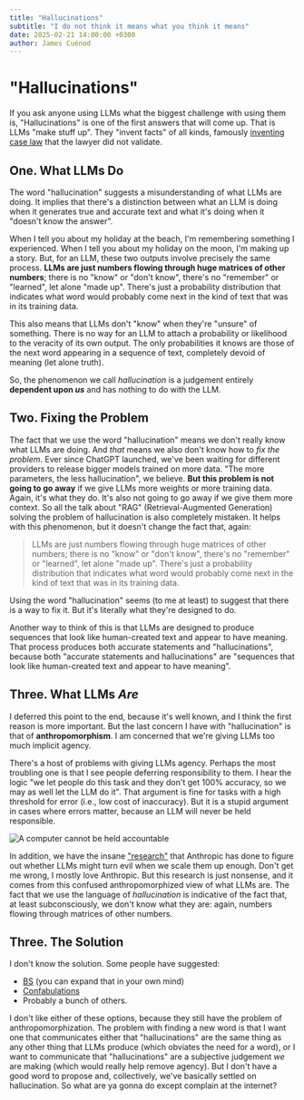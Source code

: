 ```yaml
---
title: "Hallucinations"
subtitle: "I do not think it means what you think it means"
date: 2025-02-21 14:00:00 +0300
author: James Cuénod
---
```


# "Hallucinations"

If you ask anyone using LLMs what the biggest challenge with using them is, "Hallucinations" is one of the first answers that will come up. That is LLMs "make stuff up". They "invent facts" of all kinds, famously [inventing case law](https://www.forbes.com/sites/mattnovak/2023/05/27/lawyer-uses-chatgpt-in-federal-court-and-it-goes-horribly-wrong/) that the lawyer did not validate.

## One. What LLMs Do

The word "hallucination" suggests a misunderstanding of what LLMs are doing. It implies that there's a distinction between what an LLM is doing when it generates true and accurate text and what it's doing when it "doesn't know the answer".

When I tell you about my holiday at the beach, I'm remembering something I experienced. When I tell you about my holiday on the moon, I'm making up a story. But, for an LLM, these two outputs involve precisely the same process. **LLMs are just numbers flowing through huge matrices of other numbers**; there is no "know" or "don't know", there's no "remember" or "learned", let alone "made up". There's just a probability distribution that indicates what word would probably come next in the kind of text that was in its training data.

This also means that LLMs don't "know" when they're "unsure" of something. There is no way for an LLM to attach a probability or likelihood to the veracity of its own output. The only probabilities it knows are those of the next word appearing in a sequence of text, completely devoid of meaning (let alone truth).

So, the phenomenon we call _hallucination_ is a judgement entirely **dependent upon _us_** and has nothing to do with the LLM.

## Two. Fixing the Problem

The fact that we use the word "hallucination" means we don't really know what LLMs are doing. And _that_ means we also don't know how to _fix the problem_. Ever since ChatGPT launched, we've been waiting for different providers to release bigger models trained on more data. "The more parameters, the less hallucination", we believe. **But this problem is not going to go away** if we give LLMs more weights or more training data. Again, it's what they do. It's also not going to go away if we give them more context. So all the talk about "RAG" (Retrieval-Augmented Generation) solving the problem of hallucination is also completely mistaken. It helps with this phenomenon, but it doesn't change the fact that, again:

> LLMs are just numbers flowing through huge matrices of other numbers; there is no "know" or "don't know", there's no "remember" or "learned", let alone "made up". There's just a probability distribution that indicates what word would probably come next in the kind of text that was in its training data.

Using the word "hallucination" seems (to me at least) to suggest that there is a way to fix it. But it's literally what they're designed to do.

Another way to think of this is that LLMs are designed to produce sequences that look like human-created text and appear to have meaning. That process produces both accurate statements and "hallucinations", because both "accurate statements and hallucinations" are "sequences that look like human-created text and appear to have meaning".

## Three. What LLMs _Are_

I deferred this point to the end, because it's well known, and I think the first reason is more important. But the last concern I have with "hallucination" is that of **anthropomorphism**. I am concerned that we're giving LLMs too much implicit agency.

There's a host of problems with giving LLMs agency. Perhaps the most troubling one is that I see people deferring responsibility to them. I hear the logic "we let people do this task and they don't get 100% accuracy, so we may as well let the LLM do it". That argument is fine for tasks with a high threshold for error (i.e., low cost of inaccuracy). But it is a stupid argument in cases where errors matter, because an LLM will never be held responsible.

![A computer cannot be held accountable](/bibletech/img/post-images/accountable.png)

In addition, we have the insane ["research"](https://www.anthropic.com/news/alignment-faking) that Anthropic has done to figure out whether LLMs might turn evil when we scale them up enough. Don't get me wrong, I mostly love Anthropic. But this research is just nonsense, and it comes from this confused anthropomorphized view of what LLMs are. The fact that we use the language of _hallucination_ is indicative of the fact that, at least subconsciously, we don't know what they are: again, numbers flowing through matrices of other numbers.

## Three. The Solution

I don't know the solution. Some people have suggested:

- [BS](https://link.springer.com/article/10.1007/s10676-024-09775-5) (you can expand that in your own mind)
- [Confabulations](https://www.beren.io/2023-03-19-LLMs-confabulate-not-hallucinate/)
- Probably a bunch of others.

I don't like either of these options, because they still have the problem of anthropomorphization. The problem with finding a new word is that I want one that communicates either that "hallucinations" are the same thing as any other thing that LLMs produce (which obviates the need for a word), or I want to communicate that "hallucinations" are a subjective judgement _we_ are making (which would really help remove agency). But I don't have a good word to propose and, collectively, we've basically settled on hallucination. So what are ya gonna do except complain at the internet?
